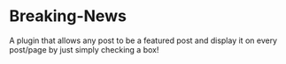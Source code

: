 # Breaking-News
A plugin that allows any post to be a featured post and display it on every post/page by just simply checking a box!
